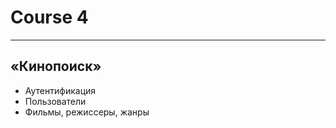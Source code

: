 # Course 4
___________________
##  «Кинопоиск» 

* Аутентификация
* Пользователи
* Фильмы, режиссеры, жанры
